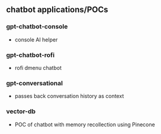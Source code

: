 ## chatbot applications/POCs

### gpt-chatbot-console
- console AI helper

### gpt-chatbot-rofi
- rofi dmenu chatbot

### gpt-conversational
- passes back conversation history as context

### vector-db
- POC of chatbot with memory recollection using Pinecone